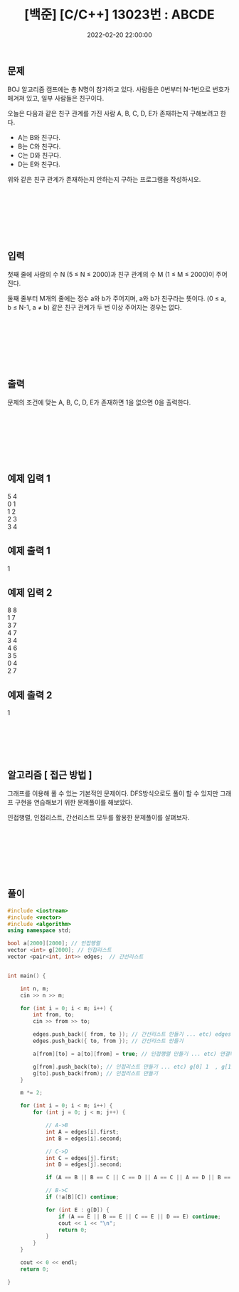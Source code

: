 ﻿---
title: "[백준] [C/C++] 13023번 :  ABCDE "
date: 2022-02-20 22:00:00
categories:
- 백준
tags:
- 백준
- 알고리즘
- 그래프
---

## 문제


BOJ 알고리즘 캠프에는 총 N명이 참가하고 있다. 사람들은 0번부터 N-1번으로 번호가 매겨져 있고, 일부 사람들은 친구이다.

오늘은 다음과 같은 친구 관계를 가진 사람 A, B, C, D, E가 존재하는지 구해보려고 한다.

-   A는 B와 친구다.
-   B는 C와 친구다.
-   C는 D와 친구다.
-   D는 E와 친구다.

위와 같은 친구 관계가 존재하는지 안하는지 구하는 프로그램을 작성하시오.

<br><br><br><br><br><br>

  

## 입력


첫째 줄에 사람의 수 N (5 ≤ N ≤ 2000)과 친구 관계의 수 M (1 ≤ M ≤ 2000)이 주어진다.

둘째 줄부터 M개의 줄에는 정수 a와 b가 주어지며, a와 b가 친구라는 뜻이다. (0 ≤ a, b ≤ N-1, a ≠ b) 같은 친구 관계가 두 번 이상 주어지는 경우는 없다.

<br><br><br><br><br><br>

  

## 출력
문제의 조건에 맞는 A, B, C, D, E가 존재하면 1을 없으면 0을 출력한다.

<br><br><br><br><br><br>

  

## 예제 입력 1
5 4  
0 1  
1 2  
2 3  
3 4  

## 예제 출력 1
1

## 예제 입력 2
8 8  
1 7  
3 7  
4 7  
3 4  
4 6  
3 5  
0 4  
2 7  

## 예제 출력 2
1
<br><br><br><br><br><br>

## 알고리즘 [ 접근 방법 ]
그래프를 이용해 풀 수 있는 기본적인 문제이다. DFS방식으로도 풀이 할 수 있지만 그래프 구현을 연습해보기 위한 문제풀이를 해보았다.

인접행렬, 인접리스트, 간선리스트 모두를 활용한 문제풀이를 살펴보자.


<br><br><br><br><br><br>

## 풀이

```c++
#include <iostream>
#include <vector>
#include <algorithm>
using namespace std;

bool a[2000][2000]; // 인접행렬
vector <int> g[2000]; // 인접리스트
vector <pair<int, int>> edges;  // 간선리스트


int main() {

	int n, m;
	cin >> n >> m;

	for (int i = 0; i < m; i++) {
		int from, to;
		cin >> from >> to;

		edges.push_back({ from, to }); // 간선리스트 만들기 ... etc) edges[0] = 0 1  , edges[1] = 1 2
		edges.push_back({ to, from }); // 간선리스트 만들기

		a[from][to] = a[to][from] = true; // 인접행렬 만들기 ... etc) 연결되어있으면 1 아니면 0

		g[from].push_back(to); // 인접리스트 만들기 ... etc) g[0] 1  , g[1] 0 2 
		g[to].push_back(from); // 인접리스트 만들기
	}

	m *= 2;

	for (int i = 0; i < m; i++) {
		for (int j = 0; j < m; j++) {

			// A->B
			int A = edges[i].first;
			int B = edges[i].second;

			// C->D
			int C = edges[j].first;
			int D = edges[j].second;

			if (A == B || B == C || C == D || A == C || A == D || B == D) continue;

			// B->C
			if (!a[B][C]) continue;

			for (int E : g[D]) {
				if (A == E || B == E || C == E || D == E) continue;
				cout << 1 << "\n";
				return 0;
			}
		}
	}

	cout << 0 << endl;
	return 0;

}

```


